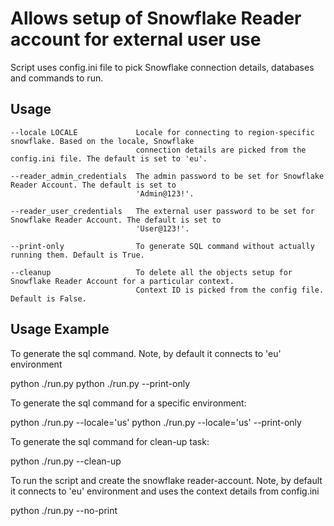 Allows setup of Snowflake Reader account for external user use
===============================================================

Script uses config.ini file to pick Snowflake connection details, databases and commands to run.

Usage
-----

```
--locale LOCALE             Locale for connecting to region-specific snowflake. Based on the locale, Snowflake  
                            connection details are picked from the config.ini file. The default is set to 'eu'. 

--reader_admin_credentials  The admin password to be set for Snowflake Reader Account. The default is set to 
                            'Admin@123!'.

--reader_user_credentials   The external user password to be set for Snowflake Reader Account. The default is set to 
                            'User@123!'.

--print-only                To generate SQL command without actually running them. Default is True.

--cleanup                   To delete all the objects setup for Snowflake Reader Account for a particular context.
                            Context ID is picked from the config file. Default is False.

```

Usage Example
-------------

To generate the sql command. Note, by default it connects to 'eu' environment

python ./run.py
python ./run.py --print-only

To generate the sql command for a specific environment:

python ./run.py --locale='us'
python ./run.py --locale='us' --print-only

To generate the sql command for clean-up task:

python ./run.py --clean-up

To run the script and create the snowflake reader-account. Note, by default it connects to 'eu' environment and uses the context details from config.ini

python ./run.py --no-print